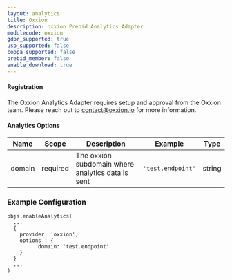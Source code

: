 ```yaml
---
layout: analytics
title: Oxxion
description: oxxion Prebid Analytics Adapter
modulecode: oxxion
gdpr_supported: true
usp_supported: false
coppa_supported: false
prebid_member: false
enable_download: true
---
```


#### Registration

The Oxxion Analytics Adapter requires setup and approval from the
Oxxion team. Please reach out to <contact@oxxion.io> for more information.

#### Analytics Options

| Name   | Scope    | Description                                         | Example            | Type   |
|--------|----------|-----------------------------------------------------|--------------------|--------|
| domain | required | The oxxion subdomain where analytics data is sent   | `'test.endpoint'`  | string |

### Example Configuration

```
pbjs.enableAnalytics(
  ...
  {
    provider: 'oxxion',
    options : {
          domain: 'test.endpoint'
    }
  }
  ...
)
```
